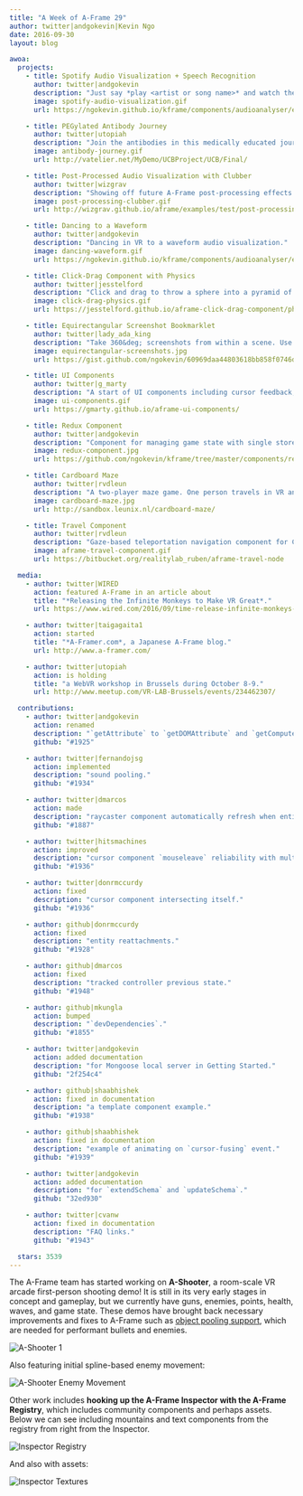 ```yaml
---
title: "A Week of A-Frame 29"
author: twitter|andgokevin|Kevin Ngo
date: 2016-09-30
layout: blog

awoa:
  projects:
    - title: Spotify Audio Visualization + Speech Recognition
      author: twitter|andgokevin
      description: "Just say *play <artist or song name>* and watch the audio visualization. Speech recognition right in the browser may play a large role in WebVR."
      image: spotify-audio-visualization.gif
      url: https://ngokevin.github.io/kframe/components/audioanalyser/examples/spotify/

    - title: PEGylated Antibody Journey
      author: twitter|utopiah
      description: "Join the antibodies in this medically educated journey from the syringe, through the body, up to the resistance against harmful cells. Brought to you by UCB biopharmaceutical. These demos were run."
      image: antibody-journey.gif
      url: http://vatelier.net/MyDemo/UCBProject/UCB/Final/

    - title: Post-Processed Audio Visualization with Clubber
      author: twitter|wizgrav
      description: "Showing off future A-Frame post-processing effects on an audio visualization using [Clubber](https://github.com/wizgrav/clubber)."
      image: post-processing-clubber.gif
      url: http://wizgrav.github.io/aframe/examples/test/post-processing-clubber/

    - title: Dancing to a Waveform
      author: twitter|andgokevin
      description: "Dancing in VR to a waveform audio visualization."
      image: dancing-waveform.gif
      url: https://ngokevin.github.io/kframe/components/audioanalyser/examples/waveform/

    - title: Click-Drag Component with Physics
      author: twitter|jesstelford
      description: "Click and drag to throw a sphere into a pyramid of boxes. Knock 'em down."
      image: click-drag-physics.gif
      url: https://jesstelford.github.io/aframe-click-drag-component/physics-2/

    - title: Equirectangular Screenshot Bookmarklet
      author: twitter|lady_ada_king
      description: "Take 360&deg; screenshots from within a scene. Use as a [bookmarklet](https://gist.github.com/ngokevin/60969daa44803618bb858f0746d63a6e)"
      image: equirectangular-screenshots.jpg
      url: https://gist.github.com/ngokevin/60969daa44803618bb858f0746d63a6e

    - title: UI Components
      author: twitter|g_marty
      description: "A start of UI components including cursor feedback, target indicator, and volumetric light."
      image: ui-components.gif
      url: https://gmarty.github.io/aframe-ui-components/

    - title: Redux Component
      author: twitter|andgokevin
      description: "Component for managing game state with single store, action dispatches, and reducers."
      image: redux-component.jpg
      url: https://github.com/ngokevin/kframe/tree/master/components/redux

    - title: Cardboard Maze
      author: twitter|rvdleun
      description: "A two-player maze game. One person travels in VR and another guides through the maze."
      image: cardboard-maze.jpg
      url: http://sandbox.leunix.nl/cardboard-maze/

    - title: Travel Component
      author: twitter|rvdleun
      description: "Gaze-based teleportation navigation component for Cardboard."
      image: aframe-travel-component.gif
      url: https://bitbucket.org/realitylab_ruben/aframe-travel-node

  media:
    - author: twitter|WIRED
      action: featured A-Frame in an article about
      title: "*Releasing the Infinite Monkeys to Make VR Great*."
      url: https://www.wired.com/2016/09/time-release-infinite-monkeys-vr/

    - author: twitter|taigagaita1
      action: started
      title: "*A-Framer.com*, a Japanese A-Frame blog."
      url: http://www.a-framer.com/

    - author: twitter|utopiah
      action: is holding
      title: "a WebVR workshop in Brussels during October 8-9."
      url: http://www.meetup.com/VR-LAB-Brussels/events/234462307/

  contributions:
    - author: twitter|andgokevin
      action: renamed
      description: "`getAttribute` to `getDOMAttribute` and `getComputedAttribute` to `getAttribute`."
      github: "#1925"

    - author: twitter|fernandojsg
      action: implemented
      description: "sound pooling."
      github: "#1934"

    - author: twitter|dmarcos
      action: made
      description: "raycaster component automatically refresh when entities are added/removed from the scene."
      github: "#1887"

    - author: twitter|hitsmachines
      action: improved
      description: "cursor component `mouseleave` reliability with multiple entities."
      github: "#1936"

    - author: twitter|donrmccurdy
      action: fixed
      description: "cursor component intersecting itself."
      github: "#1936"

    - author: github|donrmccurdy
      action: fixed
      description: "entity reattachments."
      github: "#1928"

    - author: github|dmarcos
      action: fixed
      description: "tracked controller previous state."
      github: "#1948"

    - author: github|mkungla
      action: bumped
      description: "`devDependencies`."
      github: "#1855"

    - author: twitter|andgokevin
      action: added documentation
      description: "for Mongoose local server in Getting Started."
      github: "2f254c4"

    - author: github|shaabhishek
      action: fixed in documentation
      description: "a template component example."
      github: "#1938"

    - author: github|shaabhishek
      action: fixed in documentation
      description: "example of animating on `cursor-fusing` event."
      github: "#1939"

    - author: twitter|andgokevin
      action: added documentation
      description: "for `extendSchema` and `updateSchema`."
      github: "32ed930"

    - author: twitter|cvanw
      action: fixed in documentation
      description: "FAQ links."
      github: "#1943"

  stars: 3539
---
```


The A-Frame team has started working on **A-Shooter**, a room-scale VR arcade
first-person shooting demo! It is still in its very early stages in concept and
gameplay, but we currently have guns, enemies, points, health, waves, and game
state.  These demos have brought back necessary improvements and fixes to
A-Frame such as [object pooling
support](https://github.com/aframevr/aframe/pull/1954), which are needed for
performant bullets and enemies.

![A-Shooter 1](/images/awoa/a-shooter-1.gif)

Also featuring initial spline-based enemy movement:

![A-Shooter Enemy Movement](/images/awoa/a-shooter-enemy-movement.jpg)

Other work includes **hooking up the A-Frame Inspector with the A-Frame
Registry**, which includes community components and perhaps assets. Below we
can see including mountains and text components from the registry from right
from the Inspector.

![Inspector Registry](/images/awoa/inspector-registry.gif)

And also with assets:

![Inspector Textures](/images/awoa/inspector-textures.gif)
